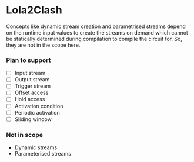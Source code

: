 # Lola2Clash


Concepts like dynamic stream creation and parametrised streams depend on the runtime input values to create the streams on demand which cannot be statically determined during compilation to compile the circuit for. So, they are not in the scope here. 

### Plan to support
- [ ] Input stream
- [ ] Output stream
- [ ] Trigger stream
- [ ] Offset access
- [ ] Hold access
- [ ] Activation condition
- [ ] Periodic activation
- [ ] Sliding window

### Not in scope 
- Dynamic streams
- Parameterised streams
